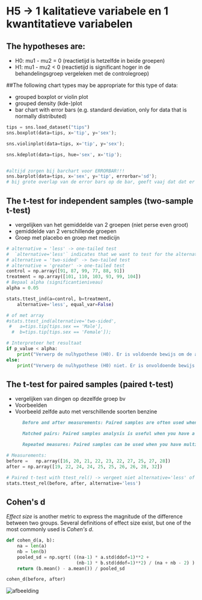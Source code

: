 # H5 -> 1 kalitatieve variabele en 1 kwantitatieve variabelen
## The hypotheses are:

- H0: mu1 - mu2 = 0 (reactietijd is hetzelfde in beide groepen)
- H1: mu1 - mu2 < 0 (reactietijd is significant hoger in de behandelingsgroep vergeleken met de controlegroep)


##The following chart types may be appropriate for this type of data:

- grouped boxplot or violin plot
- grouped density (kde-)plot
- bar chart with error bars (e.g. standard deviation, only for data that is normally distributed)
```py
tips = sns.load_dataset("tips")
sns.boxplot(data=tips, x='tip', y='sex');

sns.violinplot(data=tips, x='tip', y='sex');

sns.kdeplot(data=tips, hue='sex', x='tip');


#altijd zorgen bij barchart voor ERRORBAR!!!
sns.barplot(data=tips, x='sex', y='tip', errorbar='sd');
# bij grote overlap van de error bars op de bar, geeft vaaj dat dat er geen tot weinig association is tussen de variabelen
```
## The t-test for independent samples (two-sample t-test)

- vergelijken van het gemiddelde van 2 groepen (niet perse even groot)
- gemiddelde van 2 verschillende groepen
- Groep met placebo en groep met medicijn

```py
# alternative = 'less' -> one-tailed test
#  `alternative='less'` indicates that we want to test for the alternative hypothesis that the mean of the control group is less than the mean of the treatment group.
# alternative = 'two-sided' -> two-tailed test
# alternative = 'greater' -> one-tailed test
control = np.array([91, 87, 99, 77, 88, 91])
treatment = np.array([101, 110, 103, 93, 99, 104])
# Bepaal alpha (significantieniveau)
alpha = 0.05

stats.ttest_ind(a=control, b=treatment,
    alternative='less', equal_var=False)

# of met array
#stats.ttest_ind(alternative='two-sided',
 #   a=tips.tip[tips.sex == 'Male'],
  #  b=tips.tip[tips.sex == 'Female']);

# Interpreteer het resultaat
if p_value < alpha:
    print("Verwerp de nulhypothese (H0). Er is voldoende bewijs om de alternatieve hypothese (H1) te ondersteunen.")
else:
    print("Verwerp de nulhypothese (H0) niet. Er is onvoldoende bewijs om de alternatieve hypothese (H1) te ondersteunen.")


```

## The t-test for paired samples (paired t-test)

- vergelijken van dingen op dezelfde groep bv
- Voorbeelden
- Voorbeeld zelfde auto met verschillende soorten benzine

```md
      Before and after measurements: Paired samples are often used when you want to compare the measurements of the same variable before and after a treatment or intervention. For example, you might measure the blood pressure of individuals before and after they undergo a specific treatment to see if there is a significant change.

      Matched pairs: Paired samples analysis is useful when you have a natural pairing or matching between the observations in the two data sets. For instance, in a study comparing the effectiveness of two different drugs, you might pair each participant with another participant who has similar characteristics, such as age, gender, or disease severity. Then, you would measure the outcomes for each pair under the different drug conditions.

      Repeated measures: Paired samples can be used when you have multiple measurements taken on the same subject over time or under different conditions. This could include measuring variables like reaction time, performance scores, or pain levels before and after different treatments within the same individuals.
```

```py
# Measurements:
before =   np.array([16, 20, 21, 22, 23, 22, 27, 25, 27, 28])
after = np.array([19, 22, 24, 24, 25, 25, 26, 26, 28, 32])

# Paired t-test with ttest_rel() -> vergeet niet alternative='less' of 'greater' of 'two-sided'
stats.ttest_rel(before, after, alternative='less')


```

## Cohen's d

_Effect size_ is another metric to express the magnitude of the difference between two groups. Several definitions of effect size exist, but one of the most commonly used is _Cohen's $d$_.

```py
def cohen_d(a, b):
    na = len(a)
    nb = len(b)
    pooled_sd = np.sqrt( ((na-1) * a.std(ddof=1)**2 +
                          (nb-1) * b.std(ddof=1)**2) / (na + nb - 2) )
    return (b.mean() - a.mean()) / pooled_sd

cohen_d(before, after)
```
![afbeelding](https://github.com/user-attachments/assets/53f227a0-e2f5-4e0e-aa85-8bc75d39d700)

